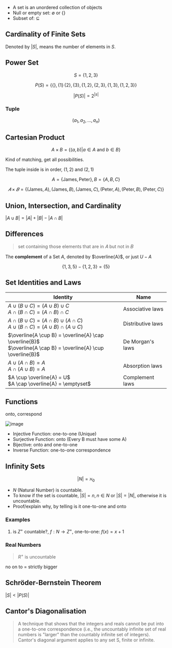 - A set is an unordered collection of objects
- Null or empty set: $\emptyset$ or $\{\}$
- Subset of: ⊆

## Cardinality of Finite Sets

Denoted by $| S |$, means the number of elements in $S$.

## Power Set

$$
S = \{1,2,3\}
$$

$$
P(S) = \{\{\}, \{1\}\, \{2\}, \{3\}, \{1, 2\}, \{2, 3\}, \{1, 3\}, \{1, 2, 3\} \}
$$

$$
|P(S)| = 2^{|s|}
$$

### Tuple

$$
(a_{1}, a_{2}, \dots, a_{n})
$$

## Cartesian Product

$$
A × B = \{ (a,b ) | a \in A \text{ and } b \in B \}
$$

Kind of matching, get all possibilities.

The tuple inside is in order, $(1, 2)$ and $(2, 1)$

$$
A = \{\text{James}, \text{Peter}\}, B = \{A, B, C\}
$$

$$
𝐴 × 𝐵 = \{ (\text{James}, A), (\text{James}, B), (\text{James}, C), (\text{Peter}, A), (\text{Peter}, B), (\text{Peter}, C)
\}
$$

## Union, Intersection, and Cardinality

$|A \cup B| = |A| + |B| - |A \cap B|$

## Differences

> set containing those elements that are in 𝐴 but not in 𝐵

The **complement** of a Set $A$, denoted by $\overline{A}$, or just $U - A$

$$
\{1 , 3 , 5\} − \{1 , 2 , 3 \} = \{5\}
$$

## Set Identities and Laws

| Identity                                                                                                         | Name              |
| ---------------------------------------------------------------------------------------------------------------- | ----------------- |
| $A \cup (B \cup C) = (A \cup B) \cup C$<br>$A \cap (B \cap C) = (A\cap B) \cap C$                                | Associative laws  |
| $A \cap (B \cup C) = (A \cap B) \cup (A \cap C)$<br>$A \cup (B \cap C) = (A \cup B) \cap (A \cup C)$             | Distributive laws |
| $\overline{A \cup B} = \overline{A} \cap \overline{B}$<br>$\overline{A \cap B} = \overline{A} \cup \overline{B}$ | De Morgan's laws  |
| $A \cup (A \cap B) = A$<br>$A \cap (A \cup B) = A$                                                               | Absorption laws   |
| $A \cup \overline{A} = U$<br>$A \cap \overline{A} = \emptyset$                                                   | Complement laws   |

## Functions

onto, correspond

![image](https://obsidian-img-studies.tsun1031.xyz/2024/10/16/5bee9b85b584e31c03e1187151bc100ebf0e3dce6baf0205c415d4379cd11679.png)

- Injective Function: one-to-one (Unique)
- Surjective Function: onto (Every B must have some A)
- Bijective: onto and one-to-one
- Inverse Function: one-to-one correspondence

## Infinity Sets

$$|N| = ℵ_{0}$$
- $N \ (\text{Natural Number})$ is countable.  
- To know if the set is countable, $|S| =n, n \in N$ or $|S| = |N|$, otherwise it is uncountable.
- Proof/explain why, by telling is it one-to-one and onto

### Examples

1. is $Z^+$ countable?, $f: N \to Z^+$, one-to-one: $f(x) = x+1$

### Real Numbers

> $R^+$ is uncountable

no on to = strictly bigger

## Schröder-Bernstein Theorem

$|S| < |P(S)|$

## Cantor's Diagonalisation

> A technique that shows that the integers and reals cannot be put into a one-to-one correspondence (i.e., the uncountably infinite set of real numbers is "larger" than the countably infinite set of integers). Cantor's diagonal argument applies to any set S, finite or infinite.

